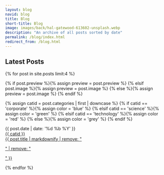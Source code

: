```yaml
---
layout: blog
navid: blog
title: Blog
short-title: Blog
image: images/back/hal-gatewood-613602-unsplash.webp
description: "An archive of all posts sorted by date"
permalink: /blog/index.html
redirect_from: /blog.html
---
```


<h2 class="section-title">Latest Posts</h2>
<div class="grid">

{% for post in site.posts limit:4 %}

{% if post.preview %}{% assign preview = post.preview %}
{% elsif post.image %}{% assign preview = post.image %}
{% else %}{% assign preview = post.image %}
{% endif %}

{% assign catid = post.categories | first | downcase %}
{% if catid == 'corporate' %}{% assign color = 'blue' %}
{% elsif catid == 'science' %}{% assign color = 'green' %}
{% elsif catid == 'technology' %}{% assign color = 'red' %}
{% else %}{% assign color = 'grey' %}
{% endif %}

<div class="cell">
  <span class="label">{{ post.date | date: '%d %b %Y' }}</span>
  <a href="{{ site.url }}{{ post.url }}" title="{{ post.title }}">
  <div class="card">
    <div class="ribbon-box">
      <div class="ribbon-wrapper">
          <div class="{{ color }}-ribbon">{{ catid }}</div>
      </div>
    </div>
    <div class="card-image" style="
      background: url({{ site.url }}/{{ preview }}) no-repeat;
      background-size: cover;"></div>
    <div class="card-text card-text-{{ color }}">
        {{ post.title | markdownify | remove: "<p>" | remove: "</p>" }}
    </div>
  </div>
  </a>
</div>

{% endfor %}

</div>
